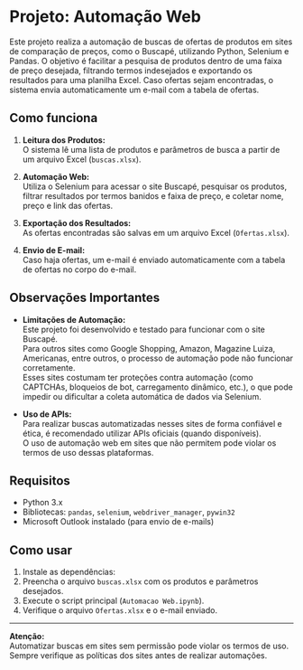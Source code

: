 # Projeto: Automação Web

Este projeto realiza a automação de buscas de ofertas de produtos em sites de comparação de preços, como o Buscapé, utilizando Python, Selenium e Pandas. O objetivo é facilitar a pesquisa de produtos dentro de uma faixa de preço desejada, filtrando termos indesejados e exportando os resultados para uma planilha Excel. Caso ofertas sejam encontradas, o sistema envia automaticamente um e-mail com a tabela de ofertas.

## Como funciona

1. **Leitura dos Produtos:**  
   O sistema lê uma lista de produtos e parâmetros de busca a partir de um arquivo Excel (`buscas.xlsx`).

2. **Automação Web:**  
   Utiliza o Selenium para acessar o site Buscapé, pesquisar os produtos, filtrar resultados por termos banidos e faixa de preço, e coletar nome, preço e link das ofertas.

3. **Exportação dos Resultados:**  
   As ofertas encontradas são salvas em um arquivo Excel (`Ofertas.xlsx`).

4. **Envio de E-mail:**  
   Caso haja ofertas, um e-mail é enviado automaticamente com a tabela de ofertas no corpo do e-mail.

## Observações Importantes

- **Limitações de Automação:**  
  Este projeto foi desenvolvido e testado para funcionar com o site Buscapé.  
  Para outros sites como Google Shopping, Amazon, Magazine Luiza, Americanas, entre outros, o processo de automação pode não funcionar corretamente.  
  Esses sites costumam ter proteções contra automação (como CAPTCHAs, bloqueios de bot, carregamento dinâmico, etc.), o que pode impedir ou dificultar a coleta automática de dados via Selenium.

- **Uso de APIs:**  
  Para realizar buscas automatizadas nesses sites de forma confiável e ética, é recomendado utilizar APIs oficiais (quando disponíveis).  
  O uso de automação web em sites que não permitem pode violar os termos de uso dessas plataformas.

## Requisitos

- Python 3.x
- Bibliotecas: `pandas`, `selenium`, `webdriver_manager`, `pywin32`
- Microsoft Outlook instalado (para envio de e-mails)

## Como usar

1. Instale as dependências:
2. Preencha o arquivo `buscas.xlsx` com os produtos e parâmetros desejados.
3. Execute o script principal (`Automacao Web.ipynb`).
4. Verifique o arquivo `Ofertas.xlsx` e o e-mail enviado.

---

**Atenção:**  
Automatizar buscas em sites sem permissão pode violar os termos de uso. Sempre verifique as políticas dos sites antes de realizar automações.